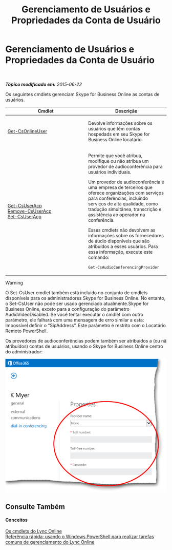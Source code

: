 ﻿---
title: Gerenciamento de Usuários e Propriedades da Conta de Usuário
TOCTitle: Gerenciamento de Usuários e Propriedades da Conta de Usuário
ms:assetid: 5d13ab15-0e12-4bd0-a970-f130de980404
ms:mtpsurl: https://technet.microsoft.com/pt-br/library/Dn362790(v=OCS.15)
ms:contentKeyID: 56270393
ms.date: 06/02/2017
mtps_version: v=OCS.15
ms.translationtype: HT
---

# Gerenciamento de Usuários e Propriedades da Conta de Usuário

 

_**Tópico modificado em:** 2015-06-22_

Os seguintes cmdlets gerenciam Skype for Business Online as contas de usuários.


<table>
<colgroup>
<col style="width: 50%" />
<col style="width: 50%" />
</colgroup>
<thead>
<tr class="header">
<th>Cmdlet</th>
<th>Descrição</th>
</tr>
</thead>
<tbody>
<tr class="odd">
<td><p><a href="get-csonlineuser.md">Get-CsOnlineUser</a></p></td>
<td><p>Devolve informações sobre os usuários que têm contas hospedads em seu Skype for Business Online locatário.</p></td>
</tr>
<tr class="even">
<td><p><a href="get-csuseracp.md">Get-CsUserAcp</a><br />
<a href="remove-csuseracp.md">Remove-CsUserAcp</a><br />
<a href="set-csuseracp.md">Set-CsUserAcp</a></p></td>
<td><p>Permite que você atribua, modifique ou não atribua um provedor de audioconferência para usuários individuais.</p>
<p>Um provedor de audioconferência é uma empresa de terceiros que oferece organizações com serviços para conferências, incluindo serviços de alta qualidade, como tradução simultânea, transcrição e assistência ao operador na conferência.</p>
<p>Esses cmdlets não devolvem as informações sobre os fornecedores de áudio disponíveis que são atribuídos a esses usuários. Para essa informação, execute este comando:</p>
<pre><code>Get-CsAudioConferencingProvider</code></pre></td>
</tr>
</tbody>
</table>



> [!WARNING]
> O Set-CsUser cmdlet também está incluído no conjunto de cmdlets disponíveis para os administradores Skype for Business Online. No entanto, o Set-CsUser não pode ser usado gerenciado atualmente.Skype for Business Online, exceto para a configuração do parâmetro AudioVideoDisabled. Se você tentar executar o cmdlet com outro parâmetro, ele falhará com uma mensagem de erro similar a esta:<BR>Impossível definir o “SipAddress”. Este parâmetro é restrito com o Locatário Remoto PowerShell.



Os provedores de audioconferências podem também ser atribuídos a (ou nã atribuídos) contas de usuários, usando o Skype for Business Online centro do administrador:

![Propriedades de conferência de discagem do centro de administração do Lync](images/Dn362790.0c61f0c2-8aef-4020-a0a8-02580d43092a(OCS.15).png "Propriedades de conferência de discagem do centro de administração do Lync")

## Consulte Também

#### Conceitos

[Os cmdlets do Lync Online](the-skype-for-business-online-cmdlets.md)  
[Referência rápida: usando o Windows PowerShell para realizar tarefas comuns de gerenciamento do Lync Online](quick-reference-using-windows-powershell-to-do-common-skype-for-business-online-management-tasks.md)

